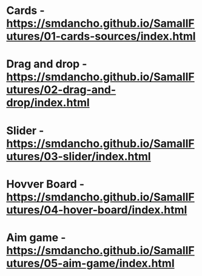 # Cards - https://smdancho.github.io/SamallFutures/01-cards-sources/index.html 
# Drag and drop - https://smdancho.github.io/SamallFutures/02-drag-and-drop/index.html 
# Slider - https://smdancho.github.io/SamallFutures/03-slider/index.html 
# Hovver Board - https://smdancho.github.io/SamallFutures/04-hover-board/index.html 
# Aim game - https://smdancho.github.io/SamallFutures/05-aim-game/index.html 
